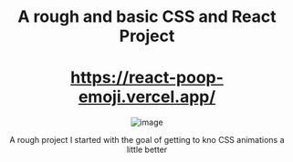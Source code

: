 <div align="center">
  
# A rough and basic CSS and React Project 

# https://react-poop-emoji.vercel.app/


![image](https://github.com/AnnaMarieHo/react-poop-emoji/assets/123429357/62b809f5-23dc-4ce0-8609-4f5c545bdffe)


A rough project I started with the goal of getting to kno CSS animations a little better

</div>
